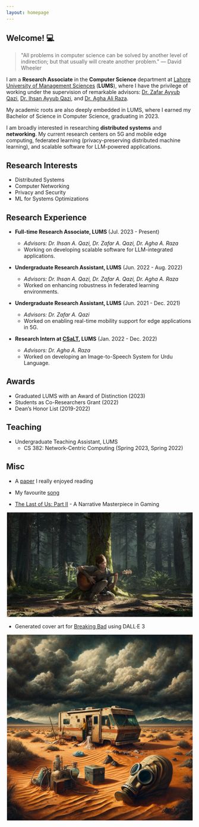 ```yaml
---
layout: homepage
---
```


## Welcome! 💻

> "All problems in computer science can be solved by another level of indirection; but that usually will create another problem." — David Wheeler

I am a **Research Associate** in the **Computer Science** department at [Lahore University of Management Sciences](https://lums.edu.pk/) (**LUMS**), where I have the privilege of working under the supervision of remarkable advisors: [Dr. Zafar Ayyub Qazi](https://web.lums.edu.pk/~zafar/), [Dr. Ihsan Ayyub Qazi](https://www.ihsanqazi.com/), and [Dr. Agha Ali Raza](https://aghaaliraza.com/). 

My academic roots are also deeply embedded in LUMS, where I earned my Bachelor of Science in Computer Science, graduating in 2023.

I am broadly interested in researching **distributed systems** and **networking**. My current research centers on 5G and mobile edge computing, federated learning (privacy-preserving distributed machine learning), and scalable software for LLM-powered applications.

## Research Interests

- Distributed Systems
- Computer Networking
- Privacy and Security
- ML for Systems Optimizations

## Research Experience

- **Full-time Research Associate, LUMS** (Jul. 2023 - Present)
    - *Advisors: Dr. Ihsan A. Qazi, Dr. Zafar A. Qazi, Dr. Agha A. Raza*
    - Working on developing scalable software for LLM-integrated applications.

- **Undergraduate Research Assistant, LUMS** (Jun. 2022 - Aug. 2022)
    - *Advisors: Dr. Ihsan A. Qazi, Dr. Zafar A. Qazi, Dr. Agha A. Raza*
    - Worked on enhancing robustness in federated learning environments.

- **Undergraduate Research Assistant, LUMS** (Jun. 2021 - Dec. 2021)
    - *Advisors: Dr. Zafar A. Qazi*
    - Worked on enabling real-time mobility support for edge applications in 5G.

- **Research Intern at [CSaLT](https://www.c-salt.org/), LUMS** (Jan. 2022 - Dec. 2022)
    - *Advisors: Dr. Agha A. Raza*
    - Worked on developing an Image-to-Speech System for Urdu Language.

## Awards

- Graduated LUMS with an Award of Distinction (2023)
- Students as Co-Researchers Grant (2022)
- Dean’s Honor List (2019-2022)

## Teaching

- Undergraduate Teaching Assistant, LUMS
    - CS 382: Network-Centric Computing (Spring 2023, Spring 2022)

## Misc

- A [paper](https://www.usenix.org/legacy/event/atc10/tech/full_papers/Hunt.pdf) I really enjoyed reading

- My favourite [song](https://www.youtube.com/watch?v=tAGnKpE4NCI&ab_channel=Metallica)

- [The Last of Us: Part II](https://www.imdb.com/title/tt6298000/) - A Narrative Masterpiece in Gaming
<p align="center">
<img title="a title" alt="Alt text" src="/assets/img/tlou2.jpg" width=500>
</p>

- Generated cover art for [Breaking Bad](https://www.imdb.com/title/tt0903747/) using DALL·E 3
<p align="center">
<img title="a title" alt="Alt text" src="/assets/img/breakingbad.png" width=500>
</p>
